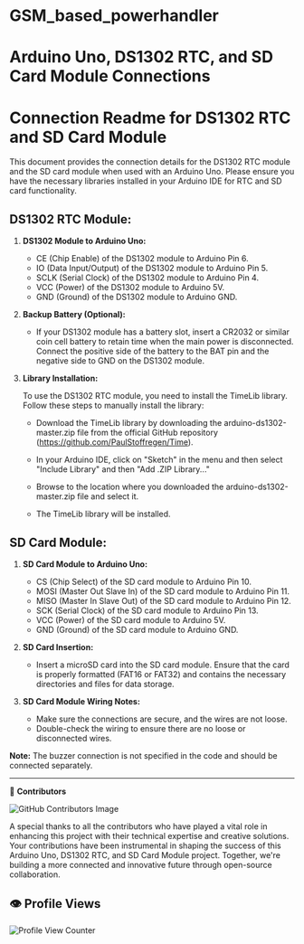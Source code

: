 # GSM_based_powerhandler
# Arduino Uno, DS1302 RTC, and SD Card Module Connections

# Connection Readme for DS1302 RTC and SD Card Module

This document provides the connection details for the DS1302 RTC module and the SD card module when used with an Arduino Uno. Please ensure you have the necessary libraries installed in your Arduino IDE for RTC and SD card functionality.

## DS1302 RTC Module:

1. **DS1302 Module to Arduino Uno:**

   - CE (Chip Enable) of the DS1302 module to Arduino Pin 6.
   - IO (Data Input/Output) of the DS1302 module to Arduino Pin 5.
   - SCLK (Serial Clock) of the DS1302 module to Arduino Pin 4.
   - VCC (Power) of the DS1302 module to Arduino 5V.
   - GND (Ground) of the DS1302 module to Arduino GND.

2. **Backup Battery (Optional):**
   - If your DS1302 module has a battery slot, insert a CR2032 or similar coin cell battery to retain time when the main power is disconnected. Connect the positive side of the battery to the BAT pin and the negative side to GND on the DS1302 module.

3. **Library Installation:**

   To use the DS1302 RTC module, you need to install the TimeLib library. Follow these steps to manually install the library:

   - Download the TimeLib library by downloading the arduino-ds1302-master.zip file from the official GitHub repository (https://github.com/PaulStoffregen/Time).

   - In your Arduino IDE, click on "Sketch" in the menu and then select "Include Library" and then "Add .ZIP Library..."

   - Browse to the location where you downloaded the arduino-ds1302-master.zip file and select it.

   - The TimeLib library will be installed.

## SD Card Module:

1. **SD Card Module to Arduino Uno:**

   - CS (Chip Select) of the SD card module to Arduino Pin 10.
   - MOSI (Master Out Slave In) of the SD card module to Arduino Pin 11.
   - MISO (Master In Slave Out) of the SD card module to Arduino Pin 12.
   - SCK (Serial Clock) of the SD card module to Arduino Pin 13.
   - VCC (Power) of the SD card module to Arduino 5V.
   - GND (Ground) of the SD card module to Arduino GND.

2. **SD Card Insertion:**
   - Insert a microSD card into the SD card module. Ensure that the card is properly formatted (FAT16 or FAT32) and contains the necessary directories and files for data storage.

3. **SD Card Module Wiring Notes:**
   - Make sure the connections are secure, and the wires are not loose.
   - Double-check the wiring to ensure there are no loose or disconnected wires.

**Note:** The buzzer connection is not specified in the code and should be connected separately.

---
👥 **Contributors**




![GitHub Contributors Image](https://contrib.rocks/image?repo=Veolinan/GSM_based_powerhandler)




A special thanks to all the contributors who have played a vital role in enhancing this project with their technical expertise and creative solutions. Your contributions have been instrumental in shaping the success of this Arduino Uno, DS1302 RTC, and SD Card Module project. Together, we're building a more connected and innovative future through open-source collaboration.



## 👁️ Profile Views
![Profile View Counter](https://komarev.com/ghpvc/?username=Veolinan)






